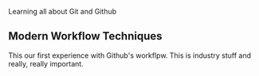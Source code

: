 Learning all about Git and Github

## Modern Workflow Techniques

This our first experience with Github's workflpw. This is industry stuff and really, really important.